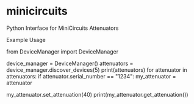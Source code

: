 # minicircuits
Python Interface for MiniCircuits Attenuators

Example Usage

from DeviceManager import DeviceManager

device_manager = DeviceManager()
attenuators = device_manager.discover_devices(5)
print(attenuators)
for attenuator in attenuators:
    if attenuator.serial_number == "1234":
        my_attenuator = attenuator

my_attenuator.set_attenuation(40)
print(my_attenuator.get_attenuation())
